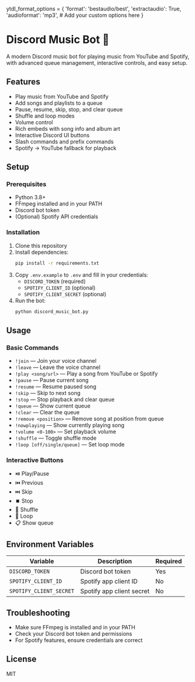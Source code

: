 ytdl_format_options = {
    'format': 'bestaudio/best',
    'extractaudio': True,
    'audioformat': 'mp3',
    # Add your custom options here
}

# Discord Music Bot 🎵

A modern Discord music bot for playing music from YouTube and Spotify, with advanced queue management, interactive controls, and easy setup.

## Features
- Play music from YouTube and Spotify
- Add songs and playlists to a queue
- Pause, resume, skip, stop, and clear queue
- Shuffle and loop modes
- Volume control
- Rich embeds with song info and album art
- Interactive Discord UI buttons
- Slash commands and prefix commands
- Spotify → YouTube fallback for playback

## Setup

### Prerequisites
- Python 3.8+
- FFmpeg installed and in your PATH
- Discord bot token
- (Optional) Spotify API credentials

### Installation
1. Clone this repository
2. Install dependencies:
   ```sh
   pip install -r requirements.txt
   ```
3. Copy `.env.example` to `.env` and fill in your credentials:
   - `DISCORD_TOKEN` (required)
   - `SPOTIFY_CLIENT_ID` (optional)
   - `SPOTIFY_CLIENT_SECRET` (optional)
4. Run the bot:
   ```sh
   python discord_music_bot.py
   ```

## Usage

### Basic Commands
- `!join` — Join your voice channel
- `!leave` — Leave the voice channel
- `!play <song/url>` — Play a song from YouTube or Spotify
- `!pause` — Pause current song
- `!resume` — Resume paused song
- `!skip` — Skip to next song
- `!stop` — Stop playback and clear queue
- `!queue` — Show current queue
- `!clear` — Clear the queue
- `!remove <position>` — Remove song at position from queue
- `!nowplaying` — Show currently playing song
- `!volume <0-100>` — Set playback volume
- `!shuffle` — Toggle shuffle mode
- `!loop [off/single/queue]` — Set loop mode

### Interactive Buttons
- ⏯️ Play/Pause
- ⏮️ Previous
- ⏭️ Skip
- ⏹️ Stop
- 🔀 Shuffle
- 🔁 Loop
- 📋 Show queue

## Environment Variables

| Variable              | Description                  | Required |
|-----------------------|------------------------------|----------|
| `DISCORD_TOKEN`       | Discord bot token            | Yes      |
| `SPOTIFY_CLIENT_ID`   | Spotify app client ID        | No       |
| `SPOTIFY_CLIENT_SECRET` | Spotify app client secret  | No       |

## Troubleshooting
- Make sure FFmpeg is installed and in your PATH
- Check your Discord bot token and permissions
- For Spotify features, ensure credentials are correct

## License
MIT
